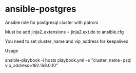 # ansible-postgres
Ansible role for postgresql cluster with patroni

Must be add jinja2_extensions = jinja2.ext.do to ansible.cfg

You need to set cluster_name and vip_address for keepalived

Usage

ansible-playbook -i hosts playbook.yml -e "cluster_name=psql vip_address=192.168.0.10"
